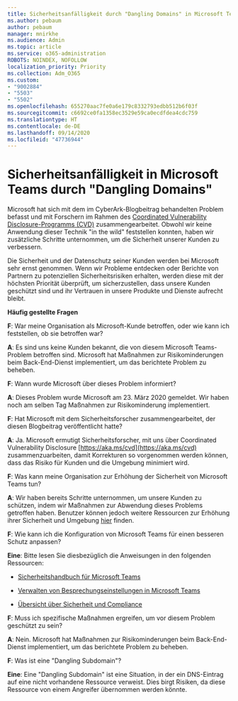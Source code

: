 ```yaml
---
title: Sicherheitsanfälligkeit durch "Dangling Domains" in Microsoft Teams
ms.author: pebaum
author: pebaum
manager: mnirkhe
ms.audience: Admin
ms.topic: article
ms.service: o365-administration
ROBOTS: NOINDEX, NOFOLLOW
localization_priority: Priority
ms.collection: Adm_O365
ms.custom:
- "9002884"
- "5503"
- "5502"
ms.openlocfilehash: 655270aac7fe0a6e179c8332793edbb512b6f03f
ms.sourcegitcommit: c6692ce0fa1358ec3529e59ca0ecdfdea4cdc759
ms.translationtype: HT
ms.contentlocale: de-DE
ms.lasthandoff: 09/14/2020
ms.locfileid: "47736944"
---
```

# <a name="microsoft-teams-dangling-domain-vulnerability"></a>Sicherheitsanfälligkeit in Microsoft Teams durch "Dangling Domains"

Microsoft hat sich mit dem im CyberArk-Blogbeitrag behandelten Problem befasst und mit Forschern im Rahmen des [Coordinated Vulnerability Disclosure-Programms (CVD)](https://aka.ms/cvd) zusammengearbeitet. Obwohl wir keine Anwendung dieser Technik "in the wild" feststellen konnten, haben wir zusätzliche Schritte unternommen, um die Sicherheit unserer Kunden zu verbessern.

Die Sicherheit und der Datenschutz seiner Kunden werden bei Microsoft sehr ernst genommen. Wenn wir Probleme entdecken oder Berichte von Partnern zu potenziellen Sicherheitsrisiken erhalten, werden diese mit der höchsten Priorität überprüft, um sicherzustellen, dass unsere Kunden geschützt sind und ihr Vertrauen in unsere Produkte und Dienste aufrecht bleibt.

**Häufig gestellte Fragen**

**F**: War meine Organisation als Microsoft-Kunde betroffen, oder wie kann ich feststellen, ob sie betroffen war?

**A**: Es sind uns keine Kunden bekannt, die von diesem Microsoft Teams-Problem betroffen sind. Microsoft hat Maßnahmen zur Risikominderungen beim Back-End-Dienst implementiert, um das berichtete Problem zu beheben.

**F**: Wann wurde Microsoft über dieses Problem informiert?

**A**: Dieses Problem wurde Microsoft am 23. März 2020 gemeldet. Wir haben noch am selben Tag Maßnahmen zur Risikominderung implementiert.

**F**: Hat Microsoft mit dem Sicherheitsforscher zusammengearbeitet, der diesen Blogbeitrag veröffentlicht hatte?

**A**: Ja. Microsoft ermutigt Sicherheitsforscher, mit uns über Coordinated Vulnerability Disclosure [https://aka.ms/cvd](https://aka.ms/cvd) zusammenzuarbeiten, damit Korrekturen so vorgenommen werden können, dass das Risiko für Kunden und die Umgebung minimiert wird.  

**F**: Was kann meine Organisation zur Erhöhung der Sicherheit von Microsoft Teams tun?  

**A**: Wir haben bereits Schritte unternommen, um unsere Kunden zu schützen, indem wir Maßnahmen zur Abwendung dieses Problems getroffen haben. Benutzer können jedoch weitere Ressourcen zur Erhöhung ihrer Sicherheit und Umgebung [hier](https://www.microsoft.com/microsoft-365/blog/2020/04/06/it-professionals-privacy-security-microsoft-teams/) finden.  

**F**: Wie kann ich die Konfiguration von Microsoft Teams für einen besseren Schutz anpassen?

**Eine**: Bitte lesen Sie diesbezüglich die Anweisungen in den folgenden Ressourcen: 

- [Sicherheitshandbuch für Microsoft Teams](https://docs.microsoft.com/microsoftteams/teams-security-guide)

- [Verwalten von Besprechungseinstellungen in Microsoft Teams](https://docs.microsoft.com/microsoftteams/meeting-settings-in-teams)

- [Übersicht über Sicherheit und Compliance](https://docs.microsoft.com/microsoftteams/security-compliance-overview)

**F**: Muss ich spezifische Maßnahmen ergreifen, um vor diesem Problem geschützt zu sein?

**A**: Nein. Microsoft hat Maßnahmen zur Risikominderungen beim Back-End-Dienst implementiert, um das berichtete Problem zu beheben.

**F**: Was ist eine "Dangling Subdomain"?

**Eine**: Eine "Dangling Subdomain" ist eine Situation, in der ein DNS-Eintrag auf eine nicht vorhandene Ressource verweist.  Dies birgt Risiken, da diese Ressource von einem Angreifer übernommen werden könnte.
